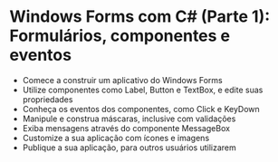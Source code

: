 # Windows Forms com C# (Parte 1): Formulários, componentes e eventos
- Comece a construir um aplicativo do Windows Forms
- Utilize componentes como Label, Button e TextBox, e edite suas propriedades
- Conheça os eventos dos componentes, como Click e KeyDown
- Manipule e construa máscaras, inclusive com validações
- Exiba mensagens através do componente MessageBox
- Customize a sua aplicação com ícones e imagens
- Publique a sua aplicação, para outros usuários utilizarem
